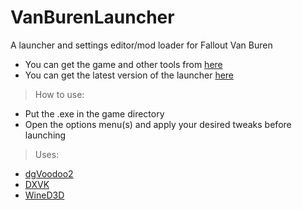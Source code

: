 # VanBurenLauncher
A launcher and settings editor/mod loader for Fallout Van Buren
- You can get the game and other tools from [here](https://archive.org/details/f3demo)
- You can get the latest version of the launcher [here](https://github.com/kran27/VanBurenLauncher/raw/main/VBLauncher/bin/Release/VBLauncher.exe)
> How to use:
- Put the .exe in the game directory
- Open the options menu(s) and apply your desired tweaks before launching
> Uses:
- [dgVoodoo2](http://dege.fw.hu/)
- [DXVK](https://github.com/doitsujin/dxvk)
- [WineD3D](https://fdossena.com/?p=wined3d/index.frag)
